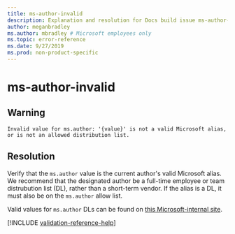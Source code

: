 ```yaml
---
title: ms-author-invalid
description: Explanation and resolution for Docs build issue ms-author-invalid
author: meganbradley
ms.author: mbradley # Microsoft employees only
ms.topic: error-reference
ms.date: 9/27/2019
ms.prod: non-product-specific
---
```

# ms-author-invalid

## Warning

`Invalid value for ms.author: '{value}' is not a valid Microsoft alias, or is not an allowed distribution list.`

## Resolution

Verify that the `ms.author` value is the current author's valid Microsoft alias. We recommend that the designated author be a full-time employee or team distrubution list (DL), rather than a short-term vendor. If the alias is a DL, it must also be on the `ms.author` allow list.

Valid values for `ms.author` DLs can be found on [this Microsoft-internal site](https://docsmetadatatool.azurewebsites.net/allowlists).

<!--make sure to add this file to your includes folder and verify the path-->
[!INCLUDE [validation-reference-help](includes/validation-reference-help.md)]
